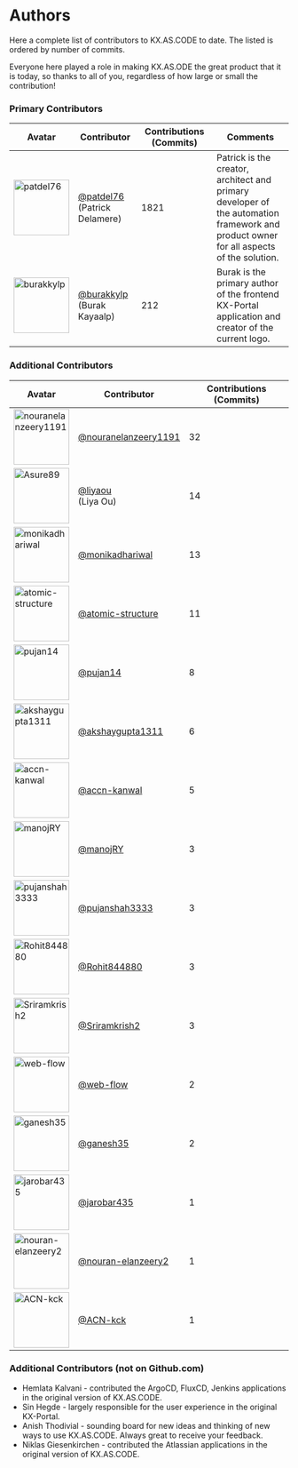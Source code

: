 # Authors

Here a complete list of contributors to KX.AS.CODE to date.
The listed is ordered by number of commits. 

Everyone here played a role in making KX.AS.ODE the great product that it is today, so thanks to all of you, regardless of how large or small the contribution!

### Primary Contributors

| Avatar | Contributor | Contributions (Commits) | Comments |
---------|-------------|---------------|---------------|
|  <img alt="patdel76" src="https://avatars.githubusercontent.com/u/8320300?v=4" width="100"> | [@patdel76](https://github.com/patdel76) <br />(Patrick Delamere) | 1821 | Patrick is the creator, architect and primary <br />developer of the automation framework and <br />product owner for all aspects of the solution. |
|  <img alt="burakkylp" src="https://avatars.githubusercontent.com/u/35352534?v=4" width="100"> | [@burakkylp](https://github.com/burakkylp)  <br />(Burak Kayaalp)| 212 | Burak is the primary author of the frontend <br /> KX-Portal application and creator of the <br />current logo. |

### Additional Contributors

| Avatar | Contributor | Contributions (Commits) |
---------|-------------|---------------|
|  <img alt="nouranelanzeery1191" src="https://avatars.githubusercontent.com/u/47716008?v=4" width="100"> | [@nouranelanzeery1191](https://github.com/nouranelanzeery1191) | 32 |
|  <img alt="Asure89" src="https://avatars.githubusercontent.com/u/20336951?v=4" width="100"> | [@liyaou](https://github.com/Asure89) <br />(Liya Ou) | 14 |
|  <img alt="monikadhariwal" src="https://avatars.githubusercontent.com/u/76562473?v=4" width="100"> | [@monikadhariwal](https://github.com/monikadhariwal) | 13 |
|  <img alt="atomic-structure" src="https://avatars.githubusercontent.com/u/30082263?v=4" width="100"> | [@atomic-structure](https://github.com/atomic-structure) | 11 |
|  <img alt="pujan14" src="https://avatars.githubusercontent.com/u/8578303?v=4" width="100"> | [@pujan14](https://github.com/pujan14) | 8 |
|  <img alt="akshaygupta1311" src="https://avatars.githubusercontent.com/u/43351926?v=4" width="100"> | [@akshaygupta1311](https://github.com/akshaygupta1311) | 6 |
|  <img alt="accn-kanwal" src="https://avatars.githubusercontent.com/u/63425773?v=4" width="100"> | [@accn-kanwal](https://github.com/accn-kanwal) | 5 |
|  <img alt="manojRY" src="https://avatars.githubusercontent.com/u/16360625?v=4" width="100"> | [@manojRY](https://github.com/manojRY) | 3 |
|  <img alt="pujanshah3333" src="https://avatars.githubusercontent.com/u/71491747?v=4" width="100"> | [@pujanshah3333](https://github.com/pujanshah3333) | 3 |
|  <img alt="Rohit844880" src="https://avatars.githubusercontent.com/u/49117524?v=4" width="100"> | [@Rohit844880](https://github.com/Rohit844880) | 3 |
|  <img alt="Sriramkrish2" src="https://avatars.githubusercontent.com/u/55122504?v=4" width="100"> | [@Sriramkrish2](https://github.com/Sriramkrish2) | 3 |
|  <img alt="web-flow" src="https://avatars.githubusercontent.com/u/19864447?v=4" width="100"> | [@web-flow](https://github.com/web-flow) | 2 |
|  <img alt="ganesh35" src="https://avatars.githubusercontent.com/u/6005210?v=4" width="100"> | [@ganesh35](https://github.com/ganesh35) | 2 |
|  <img alt="jarobar435" src="https://avatars.githubusercontent.com/u/14972707?v=4" width="100"> | [@jarobar435](https://github.com/jarobar435) | 1 |
|  <img alt="nouran-elanzeery2" src="https://avatars.githubusercontent.com/u/50950422?v=4" width="100"> | [@nouran-elanzeery2](https://github.com/nouran-elanzeery2) | 1 |
|  <img alt="ACN-kck" src="https://avatars.githubusercontent.com/u/16131873?v=4" width="100"> | [@ACN-kck](https://github.com/ACN-kck) | 1 |

### Additional Contributors (not on Github.com)

- Hemlata Kalvani - contributed the ArgoCD, FluxCD, Jenkins applications in the original version of KX.AS.CODE. 
- Sin Hegde - largely responsible for the user experience in the original KX-Portal.
- Anish Thodivial - sounding board for new ideas and thinking of new ways to use KX.AS.CODE. Always great to receive your feedback.
- Niklas Giesenkirchen - contributed the Atlassian applications in the original version of KX.AS.CODE.
